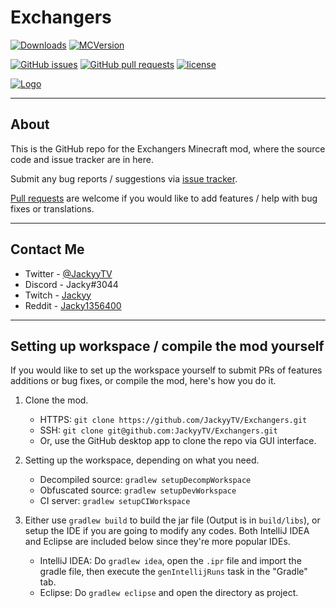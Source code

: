 # Exchangers
[![Downloads](http://cf.way2muchnoise.eu/full_exchangers_downloads.svg)](https://minecraft.curseforge.com/projects/exchangers) [![MCVersion](http://cf.way2muchnoise.eu/versions/exchangers.svg)](https://minecraft.curseforge.com/projects/exchangers)

[![GitHub issues](https://img.shields.io/github/issues/JackyyTV/Exchangers.svg)](https://github.com/JackyyTV/Exchangers/issues) [![GitHub pull requests](https://img.shields.io/github/issues-pr/JackyyTV/Exchangers.svg)](https://github.com/JackyyTV/Exchangers/pulls) [![license](https://img.shields.io/github/license/JackyyTV/Exchangers.svg)](../dev-1.12/LICENSE)

[![Logo](https://i.gyazo.com/00a2bbe43870bb032e19e1399fa72411.png)](https://minecraft.curseforge.com/projects/exchangers)

---

## About

This is the GitHub repo for the Exchangers Minecraft mod, where the source code and issue tracker are in here.

Submit any bug reports / suggestions via [issue tracker](https://github.com/JackyyTV/Exchangers/issues).

[Pull requests](https://github.com/JackyyTV/Exchangers/pulls) are welcome if you would like to add features / help with bug fixes or translations.

---

## Contact Me

- Twitter - [@JackyyTV](https://twitter.com/JackyyTV)
- Discord - Jacky#3044
- Twitch - [Jackyy](https://www.twitch.tv/jackyy)
- Reddit - [Jacky1356400](https://www.reddit.com/message/compose/?to=Jacky1356400)

---

## Setting up workspace / compile the mod yourself

If you would like to set up the workspace yourself to submit PRs of features additions or bug fixes, or compile the mod, here's how you do it.

1. Clone the mod.
    - HTTPS: `git clone https://github.com/JackyyTV/Exchangers.git`
    - SSH: `git clone git@github.com:JackyyTV/Exchangers.git`
    - Or, use the GitHub desktop app to clone the repo via GUI interface.

2. Setting up the workspace, depending on what you need.
    - Decompiled source: `gradlew setupDecompWorkspace`
    - Obfuscated source: `gradlew setupDevWorkspace`
    - CI server: `gradlew setupCIWorkspace`

3. Either use `gradlew build` to build the jar file (Output is in `build/libs`), or setup the IDE if you are going to modify any codes. Both IntelliJ IDEA and Eclipse are included below since they're more popular IDEs.
    - IntelliJ IDEA: Do `gradlew idea`, open the `.ipr` file and import the gradle file, then execute the `genIntellijRuns` task in the "Gradle" tab.
    - Eclipse: Do `gradlew eclipse` and open the directory as project.
